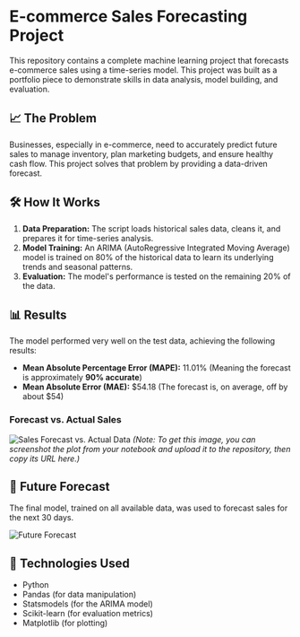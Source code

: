 # E-commerce Sales Forecasting Project

This repository contains a complete machine learning project that forecasts e-commerce sales using a time-series model. This project was built as a portfolio piece to demonstrate skills in data analysis, model building, and evaluation.

## 📈 The Problem

Businesses, especially in e-commerce, need to accurately predict future sales to manage inventory, plan marketing budgets, and ensure healthy cash flow. This project solves that problem by providing a data-driven forecast.

## 🛠️ How It Works

1.  **Data Preparation:** The script loads historical sales data, cleans it, and prepares it for time-series analysis.
2.  **Model Training:** An ARIMA (AutoRegressive Integrated Moving Average) model is trained on 80% of the historical data to learn its underlying trends and seasonal patterns.
3.  **Evaluation:** The model's performance is tested on the remaining 20% of the data.

## 📊 Results

The model performed very well on the test data, achieving the following results:

* **Mean Absolute Percentage Error (MAPE):** 11.01% (Meaning the forecast is approximately **90% accurate**)
* **Mean Absolute Error (MAE):** $54.18 (The forecast is, on average, off by about $54)

### Forecast vs. Actual Sales
![Sales Forecast vs. Actual Data](URL_to_your_plot_image) 
*(Note: To get this image, you can screenshot the plot from your notebook and upload it to the repository, then copy its URL here.)*

## 🚀 Future Forecast

The final model, trained on all available data, was used to forecast sales for the next 30 days.

![Future Forecast](URL_to_your_future_forecast_image)

## 🔧 Technologies Used

* Python
* Pandas (for data manipulation)
* Statsmodels (for the ARIMA model)
* Scikit-learn (for evaluation metrics)
* Matplotlib (for plotting)
